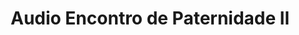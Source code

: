 ---
ID: 4363
title: Audio Encontro de Paternidade ll
image-xl: ""
image-l: ""
image-sq-l: ""
image-sq-m: ""
post_excerpt: ""
layout: audioevideo
permalink: '?post_type=audioevideo&p=4363'
published: false
categories: ""
tags: ""
author: ""
---